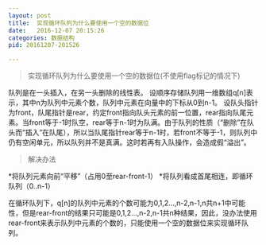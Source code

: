 ```yaml
---
layout: post
title:  实现循环队列为什么要使用一个空的数据位
date:   2016-12-07 20:15:26
categories: 数据结构
pid: 20161207-201526

---
```

>实现循环队列为什么要使用一个空的数据位(不使用flag标记的情况下)

队列是在一头插入，在另一头删除的线性表。
设顺序存储队列用一维数组q[n]表示，其中n为队列中元素个数，队列中元素在向量中的下标从0到n-1。
设队头指针为front，队尾指针是rear，约定front指向队头元素的前一位置，rear指向队尾元素。当front等于-1时队空，rear等于n-1时为队满。由于队列的性质（“删除”在队头而“插入”在队尾），所以当队尾指针rear等于n-1时，若front不等于-1，则队列中仍有空闲单元，所以队列并不是真满。这时若再有入队操作，会造成假“溢出”。
>解决办法

*将队列元素向前“平移”（占用0至rear-front-1）
*将队列看成首尾相连，即循环队列（0..n-1）

在循环队列下，q[n]的队列中元素的个数可能为0,1,2...,n-2,n-1,n共n+1中可能性，但是rear-front的结果只可能是0,1,2...,n-2,n-1共n种结果，因此，没办法使用rear-front来表示队列中元素的个数的，只能使用一个空的数据位来实现循环队列。

